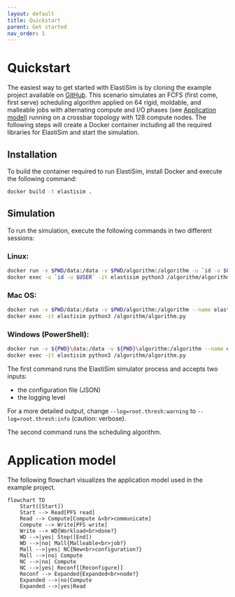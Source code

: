```yaml
---
layout: default
title: Quickstart
parent: Get started
nav_order: 1
---
```


# Quickstart

The easiest way to get started with ElastiSim is by cloning the example project available on [GitHub](https://github.com/elastisim/example-project). This scenario simulates an FCFS (first come, first serve) scheduling algorithm applied on 64 rigid, moldable, and malleable jobs with alternating compute and I/O phases (see [Application model](#application-model)) running on a crossbar topology with 128 compute nodes. The following steps will create a Docker container including all the required libraries for ElastiSim and start the simulation.

## Installation

To build the container required to run ElastiSim, install Docker and execute the following command:
```sh
docker build -t elastisim .
```

## Simulation

To run the simulation, execute the following commands in two different sessions:

### Linux:
```sh
docker run -v $PWD/data:/data -v $PWD/algorithm:/algorithm -u `id -u $USER` --name elastisim -it --rm elastisim /data/input/configuration.json --log=root.thresh:warning
docker exec -u `id -u $USER` -it elastisim python3 /algorithm/algorithm.py
```

### Mac OS:
```sh
docker run -v $PWD/data:/data -v $PWD/algorithm:/algorithm --name elastisim -it --rm elastisim /data/input/configuration.json --log=root.thresh:warning
docker exec -it elastisim python3 /algorithm/algorithm.py
```

### Windows (PowerShell):
```sh
docker run -v ${PWD}\data:/data -v ${PWD}\algorithm:/algorithm --name elastisim -it --rm elastisim /data/input/configuration.json --log=root.thresh:warning
docker exec -it elastisim python3 /algorithm/algorithm.py
```

The first command runs the ElastiSim simulator process and accepts two inputs:
- the configuration file (JSON)
- the logging level

For a more detailed output, change `--log=root.thresh:warning` to `--log=root.thresh:info` (caution: verbose).

The second command runs the scheduling algorithm.

# Application model

The following flowchart visualizes the application model used in the example project.

```mermaid
flowchart TD
    Start([Start])
    Start --> Read[PFS read]
    Read --> Compute[Compute &<br>communicate]
    Compute --> Write[PFS write]
    Write --> WD{Workload<br>done?}
    WD -->|yes| Stop([End])
    WD -->|no| Mall{Malleable<br>job?}
    Mall -->|yes| NC{New<br>configuration?}
    Mall -->|no| Compute
    NC -->|no| Compute
    NC -->|yes| Reconf[[Reconfigure]]
    Reconf --> Expanded{Expanded<br>node?}
    Expanded -->|no|Compute
    Expanded -->|yes|Read
```
